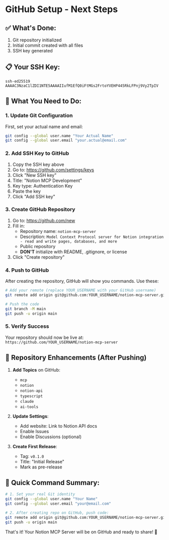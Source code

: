 # GitHub Setup - Next Steps

## ✅ What's Done:
1. Git repository initialized
2. Initial commit created with all files
3. SSH key generated

## 📋 Your SSH Key:
```
ssh-ed25519 AAAAC3NzaC1lZDI1NTE5AAAAIIufM1EfQ0iFtMGs2FrtoYVEHP445RkLFPnj9Vy2TpIV
```

## 🚀 What You Need to Do:

### 1. Update Git Configuration
First, set your actual name and email:
```bash
git config --global user.name "Your Actual Name"
git config --global user.email "your.actual@email.com"
```

### 2. Add SSH Key to GitHub
1. Copy the SSH key above
2. Go to: https://github.com/settings/keys
3. Click "New SSH key"
4. Title: "Notion MCP Development"
5. Key type: Authentication Key
6. Paste the key
7. Click "Add SSH key"

### 3. Create GitHub Repository
1. Go to: https://github.com/new
2. Fill in:
   - Repository name: `notion-mcp-server`
   - Description: `Model Context Protocol server for Notion integration - read and write pages, databases, and more`
   - Public repository
   - **DON'T** initialize with README, .gitignore, or license
3. Click "Create repository"

### 4. Push to GitHub
After creating the repository, GitHub will show you commands. Use these:

```bash
# Add your remote (replace YOUR_USERNAME with your GitHub username)
git remote add origin git@github.com:YOUR_USERNAME/notion-mcp-server.git

# Push the code
git branch -M main
git push -u origin main
```

### 5. Verify Success
Your repository should now be live at:
`https://github.com/YOUR_USERNAME/notion-mcp-server`

## 📝 Repository Enhancements (After Pushing)

1. **Add Topics** on GitHub:
   - `mcp`
   - `notion`
   - `notion-api`
   - `typescript`
   - `claude`
   - `ai-tools`

2. **Update Settings**:
   - Add website: Link to Notion API docs
   - Enable Issues
   - Enable Discussions (optional)

3. **Create First Release**:
   - Tag: `v0.1.0`
   - Title: "Initial Release"
   - Mark as pre-release

## 🎯 Quick Command Summary:

```bash
# 1. Set your real Git identity
git config --global user.name "Your Name"
git config --global user.email "your@email.com"

# 2. After creating repo on GitHub, push code:
git remote add origin git@github.com:YOUR_USERNAME/notion-mcp-server.git
git push -u origin main
```

That's it! Your Notion MCP Server will be on GitHub and ready to share! 🚀